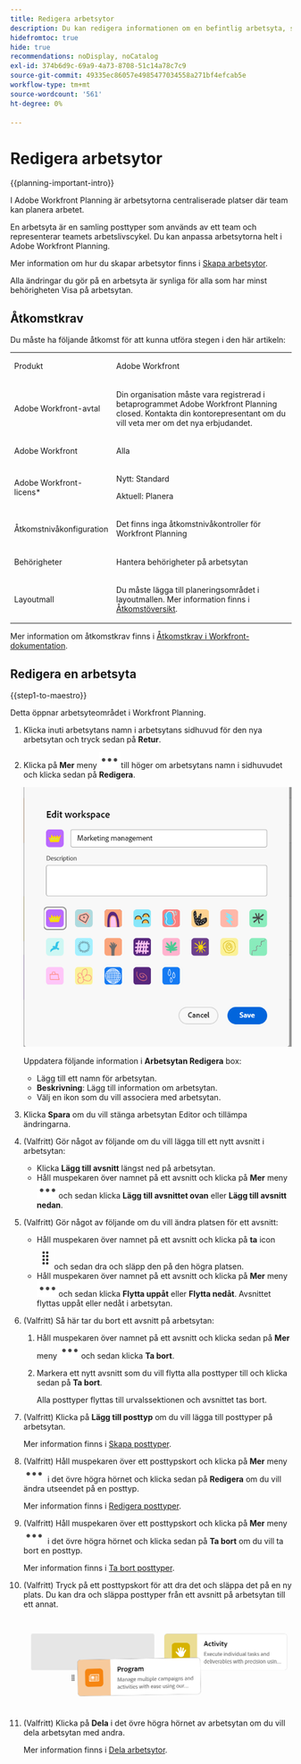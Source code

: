 ```yaml
---
title: Redigera arbetsytor
description: Du kan redigera informationen om en befintlig arbetsyta, som att byta namn på den.
hidefromtoc: true
hide: true
recommendations: noDisplay, noCatalog
exl-id: 374b6d9c-69a9-4a73-8708-51c14a78c7c9
source-git-commit: 49335ec86057e4985477034558a271bf4efcab5e
workflow-type: tm+mt
source-wordcount: '561'
ht-degree: 0%

---
```


<!--update the metadata with real information when making this available in TOC and in the left nav-->

# Redigera arbetsytor

{{planning-important-intro}}

I Adobe Workfront Planning är arbetsytorna centraliserade platser där team kan planera arbetet.

En arbetsyta är en samling posttyper som används av ett team och representerar teamets arbetslivscykel. Du kan anpassa arbetsytorna helt i Adobe Workfront Planning.

Mer information om hur du skapar arbetsytor finns i [Skapa arbetsytor](/help/quicksilver/maestro/architecture/create-workspaces.md).

Alla ändringar du gör på en arbetsyta är synliga för alla som har minst behörigheten Visa på arbetsytan.

## Åtkomstkrav

Du måste ha följande åtkomst för att kunna utföra stegen i den här artikeln:

<table style="table-layout:auto">
 <col>
 </col>
 <col>
 </col>
 <tbody>
    <tr>
<tr>
<td>
   <p> Produkt</p> </td>
   <td>
   <p> Adobe Workfront</p> </td>
  </tr>  
 <td role="rowheader"><p>Adobe Workfront-avtal</p></td>
   <td>
<p>Din organisation måste vara registrerad i betaprogrammet Adobe Workfront Planning closed. Kontakta din kontorepresentant om du vill veta mer om det nya erbjudandet. </p>
   </td>
  </tr>
  <tr>
   <td role="rowheader"><p>Adobe Workfront</p></td>
   <td>
<p>Alla</p>
   </td>
  </tr>
  <tr>
   <td role="rowheader"><p>Adobe Workfront-licens*</p></td>
   <td>
   <p>Nytt: Standard</p>
   <p>Aktuell: Planera</p> 
  </td>
  </tr>

<tr>
   <td role="rowheader"><p>Åtkomstnivåkonfiguration</p></td>
   <td> <p>Det finns inga åtkomstnivåkontroller för Workfront Planning</p>
</td>
  </tr>

<tr>
   <td role="rowheader"><p>Behörigheter</p></td>
   <td> <p>Hantera behörigheter på arbetsytan </p>  
</td>
  </tr>

<tr>
   <td role="rowheader"><p>Layoutmall</p></td>
   <td> <p>Du måste lägga till planeringsområdet i layoutmallen. Mer information finns i <a href="../access/access-overview.md">Åtkomstöversikt</a>. </p>  
</td>
  </tr>

</tbody>
</table>

Mer information om åtkomstkrav finns i [Åtkomstkrav i Workfront-dokumentation](/help/quicksilver/administration-and-setup/add-users/access-levels-and-object-permissions/access-level-requirements-in-documentation.md).


## Redigera en arbetsyta

{{step1-to-maestro}}

Detta öppnar arbetsyteområdet i Workfront Planning.

1. Klicka inuti arbetsytans namn i arbetsytans sidhuvud för den nya arbetsytan och tryck sedan på **Retur**.
1. Klicka på **Mer** meny ![](assets/more-menu.png)till höger om arbetsytans namn i sidhuvudet och klicka sedan på **Redigera**.

   ![](assets/edit-workspace-box.png)

   Uppdatera följande information i **Arbetsytan Redigera** box:

   * Lägg till ett namn för arbetsytan. <!--did they add a label for this field?-->
   * **Beskrivning**: Lägg till information om arbetsytan.
   * Välj en ikon som du vill associera med arbetsytan.

1. Klicka **Spara** om du vill stänga arbetsytan Editor och tillämpa ändringarna.

1. (Valfritt) Gör något av följande om du vill lägga till ett nytt avsnitt i arbetsytan:

   * Klicka **Lägg till avsnitt** längst ned på arbetsytan.
   * Håll muspekaren över namnet på ett avsnitt och klicka på **Mer** meny ![](assets/more-menu.png)och sedan klicka **Lägg till avsnittet ovan** eller **Lägg till avsnitt nedan**.

1. (Valfritt) Gör något av följande om du vill ändra platsen för ett avsnitt:

   * Håll muspekaren över namnet på ett avsnitt och klicka på **ta** icon ![](assets/grab-icon.png)och sedan dra och släpp den på den högra platsen.
   * Håll muspekaren över namnet på ett avsnitt och klicka på **Mer** meny ![](assets/more-menu.png)och sedan klicka **Flytta uppåt** eller **Flytta nedåt**. Avsnittet flyttas uppåt eller nedåt i arbetsytan.

1. (Valfritt) Så här tar du bort ett avsnitt på arbetsytan:

   1. Håll muspekaren över namnet på ett avsnitt och klicka sedan på **Mer** meny ![](assets/more-menu.png)och sedan klicka **Ta bort**. <!--add screen shot when UI is final?-->
   1. Markera ett nytt avsnitt som du vill flytta alla posttyper till och klicka sedan på **Ta bort**. <!--check the button name; logged a bug to change it to "Delete" from "Delete section".-->

      Alla posttyper flyttas till urvalssektionen och avsnittet tas bort.

1. (Valfritt) Klicka på **Lägg till posttyp** om du vill lägga till posttyper på arbetsytan.

   Mer information finns i [Skapa posttyper](../architecture/create-record-types.md).

1. (Valfritt) Håll muspekaren över ett posttypskort och klicka på **Mer** meny ![](assets/more-menu.png) i det övre högra hörnet och klicka sedan på **Redigera** om du vill ändra utseendet på en posttyp.

   Mer information finns i [Redigera posttyper](/help/quicksilver/maestro/architecture/edit-record-types.md).

1. (Valfritt) Håll muspekaren över ett posttypskort och klicka på **Mer** meny ![](assets/more-menu.png) i det övre högra hörnet och klicka sedan på **Ta bort** om du vill ta bort en posttyp.

   Mer information finns i [Ta bort posttyper](/help/quicksilver/maestro/architecture/delete-record-types.md).

1. (Valfritt) Tryck på ett posttypskort för att dra det och släppa det på en ny plats. Du kan dra och släppa posttyper från ett avsnitt på arbetsytan till ett annat.

   ![](assets/drag-and-drop-record-types-in-a-workspace.png)

1. (Valfritt) Klicka på **Dela** i det övre högra hörnet av arbetsytan om du vill dela arbetsytan med andra.

   Mer information finns i [Dela arbetsytor](/help/quicksilver/maestro/access/share-workspaces.md).
